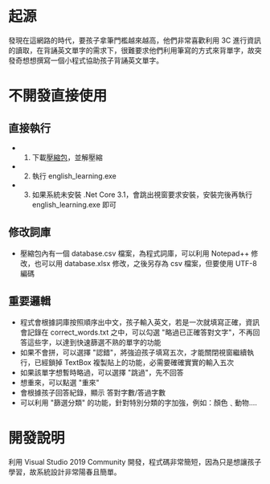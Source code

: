 # 起源
發現在這網路的時代，要孩子拿筆門檻越來越高，他們非常喜歡利用 3C 進行資訊的讀取，在背誦英文單字的需求下，很難要求他們利用筆寫的方式來背單字，故突發奇想想撰寫一個小程式協助孩子背誦英文單字。

# 不開發直接使用
## 直接執行
- 1. 下載[壓縮包](https://github.com/linweiyen/edu_apps/blob/main/english_learning_exe.zip)，並解壓縮
- 2. 執行 english_learning.exe
- 3. 如果系統未安裝 .Net Core 3.1，會跳出視窗要求安裝，安裝完後再執行 english_learning.exe 即可

## 修改詞庫
- 壓縮包內有一個 database.csv 檔案，為程式詞庫，可以利用 Notepad++ 修改，也可以用 database.xlsx 修改，之後另存為 csv 檔案，但要使用 UTF-8 編碼

## 重要邏輯
- 程式會根據詞庫按照順序出中文，孩子輸入英文，若是一次就填寫正確，資訊會記錄在 correct_words.txt 之中，可以勾選 "略過已正確答對文字"，不再回答這些字，以達到快速篩選不熟的單字的功能
- 如果不會拼，可以選擇 "認錯"，將強迫孩子填寫五次，才能關閉視窗繼續執行，已經鎖掉 TextBox 複製貼上的功能，必需要確確實實的輸入五次
- 如果該單字想暫時略過，可以選擇 "跳過"，先不回答
- 想重來，可以點選 "重來"
- 會根據孩子回答紀錄，顯示 答對字數/答過字數
- 可以利用 "篩選分類" 的功能，針對特別分類的字加強，例如：顏色﹑動物....



# 開發說明
利用 Visual Studio 2019 Community 開發，程式碼非常簡短，因為只是想讓孩子學習，故系統設計非常陽春且簡單。